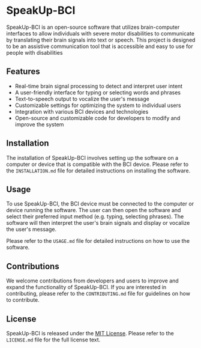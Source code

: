# SpeakUp-BCI

SpeakUp-BCI is an open-source software that utilizes brain-computer interfaces to allow individuals with severe motor disabilities to communicate by translating their brain signals into text or speech. This project is designed to be an assistive communication tool that is accessible and easy to use for people with disabilities


## Features
* Real-time brain signal processing to detect and interpret user intent
* A user-friendly interface for typing or selecting words and phrases
* Text-to-speech output to vocalize the user's message
* Customizable settings for optimizing the system to individual users
* Integration with various BCI devices and technologies
* Open-source and customizable code for developers to modify and improve the system


## Installation
The installation of SpeakUp-BCI involves setting up the software on a computer or device that is compatible with the BCI device. Please refer to the `INSTALLATION.md` file for detailed instructions on installing the software.


## Usage
To use SpeakUp-BCI, the BCI device must be connected to the computer or device running the software. The user can then open the software and select their preferred input method (e.g. typing, selecting phrases). The software will then interpret the user's brain signals and display or vocalize the user's message.

Please refer to the `USAGE.md` file for detailed instructions on how to use the software.

## Contributions
We welcome contributions from developers and users to improve and expand the functionality of SpeakUp-BCI. If you are interested in contributing, please refer to the `CONTRIBUTING.md` file for guidelines on how to contribute.


## License
SpeakUp-BCI is released under the [MIT License](https://github.com/AnthonyByansi/SpeakUp-BCI/blob/main/LICENSE). Please refer to the `LICENSE.md` file for the full license text.
